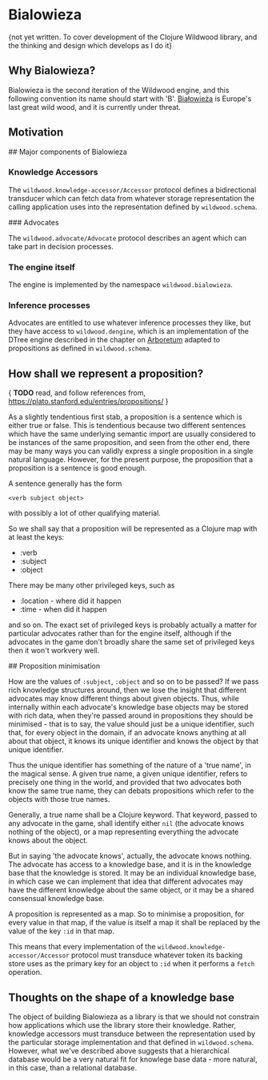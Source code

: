 # Bialowieza

{not yet written. To cover development of the Clojure Wildwood library, and the thinking and design which develops as I do it}

## Why Bialowieza?

Bialowieza is the second iteration of the Wildwood engine, and this following convention its name should start with 'B'. [Białowieża](https://en.wikipedia.org/wiki/Bia%C5%82owie%C5%BCa) is Europe's last great wild wood, and it is currently under threat.

## Motivation

## Major components of Bialowieza

### Knowledge Accessors

The `wildwood.knowledge-accessor/Accessor` protocol defines a bidirectional transducer which can fetch data from whatever storage representation the calling application uses into the representation defined by `wildwood.schema`.

### Advocates

The `wildwood.advocate/Advocate` protocol describes an agent which can take part in decision processes.

### The engine itself

The engine is implemented by the namespace `wildwood.bialowieza`.

### Inference processes

Advocates are entitled to use whatever inference processes they like, but they have access to `wildwood.dengine`, which is an implementation of the DTree engine described in the chapter on [Arboretum](Arboretum.html) adapted to propositions as defined in `wildwood.schema`.

## How shall we represent a proposition?

{ **TODO** read, and follow references from, https://plato.stanford.edu/entries/propositions/ }

As a slightly tendentious first stab, a proposition is a sentence which is either true or false. This is tendentious because two different sentences which have the same underlying semantic import are usually considered to be instances of the same proposition, and seen from the other end, there may be many ways you can validly express a single proposition in a single natural language. However, for the present purpose, the proposition that a proposition is a sentence is good enough.

A sentence generally has the form

    <verb subject object>

with possibly a lot of other qualifying material.

So we shall say that a proposition will be represented as a Clojure map with at least the keys:

* :verb
* :subject
* :object

There may be many other privileged keys, such as

* :location - where did it happen
* :time - when did it happen

and so on. The exact set of privileged keys is probably actually a matter for particular advocates rather than for the engine itself, although if the advocates in the game don't broadly share the same set of privileged keys then it won't workvery well.

## Proposition minimisation

How are the values of `:subject`, `:object` and so on to be passed? If we pass rich knowledge structures around, then we lose the insight that different advocates may know different things about given objects. Thus, while internally within each advocate's knowledge base objects may be stored with rich data, when they're passed around in propositions they should be minimised - that is to say, the value should just be a unique identifier, such that, for every object in the domain, if an advocate knows anything at all about that object, it knows its unique identifier and knows the object by that unique identifier.

Thus the unique identifier has something of the nature of a 'true name', in the magical sense. A given true name, a given unique identifier, refers to precisely one thing in the world, and provided that two advocates both know the same true name, they can debats propositions which refer to the objects with those true names.

Generally, a true name shall be a Clojure keyword. That keyword, passed to any advocate in the game, shall identify either `nil` (the advocate knows nothing of the object), or a map representing everything the advocate knows about the object.

But in saying 'the advocate knows', actually, the advocate knows nothing. The advocate has access to a knowledge base, and it is in the knowledge base that the knowledge is stored. It may be an individual knowledge base, in which case we can implement that idea that different advocates may have the different knowledge about the same object, or it may be a shared consensual knowledge base.

A proposition is represented as a map. So to minimise a proposition, for every value in that map, if the value is itself a map it shall be replaced by the value of the key `:id` in that map.

This means that every implementation of the `wildwood.knowledge-accessor/Accessor` protocol must transduce whatever token its backing store uses as the primary key for an object to `:id` when it performs a `fetch` operation.

## Thoughts on the shape of a knowledge base

The object of building Bialowieza as a library is that we should not constrain how applications which use the library store their knowledge. Rather, knowledge accessors must transduce between the representation used by the particular storage implementation and that defined in `wildwood.schema`. However, what we've described above suggests that a hierarchical database would be a very natural fit for knowlege base data - more natural, in this case, than a relational database.
